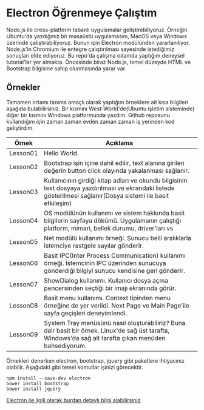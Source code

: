# Electron Öğrenmeye Çalıştım

Node.js ile cross-platform tabanlı uygulamalar geliştirebiliyoruz. Örneğin Ubuntu'da yazdığmız bir masaüstü uygulamasını, MacOS veya Windows üzerinde çalıştırabiliyoruz. Bunun için Electron modülünden yararlanılıyor. Node.js'in Chromium ile entegre çalıştırılması sayesinde istediğimiz sonuçları elde ediyoruz. Bu repo'da çalışma odamda yaptığım deneysel tutorial'lar yer almakta. Öncesinde biraz Node.js, temel düzeyde HTML ve Bootstrap bilgisine sahip olunmasında yarar var.

## Örnekler

Tamamen ortamı tanıma amaçlı olarak yaptığım örneklere ait kısa bilgileri aşağıda bulabilirsiniz. Bir kısmını West-World'de(Ubuntu işletim sisteminde) diğer bir kısmını Windows platformunda yazdım. Github reposunu kullandığım için zaman zaman evden zaman zaman iş yerinden kod geliştirdim.

Örnek           | Açıklama
--------------- | ----------------------------------------------------------------------
Lesson01 | Hello World.
Lesson02 | Bootstrap işin içine dahil edilir, text alanına girilen değerin button click olayında yakalanması sağlanır.
Lesson03 | Kullanıcının girdiği kitap adları ve okundu bilgisinin text dosyaya yazdırılması ve ekrandaki listede gösterilmesi sağlanır(Dosya sistemi ile basit etkileşim)
Lesson04 | OS modülünün kullanımı ve sistem hakkında basit bilgilerin sayfaya dökümü. Uygulamanın çalıştığı platform, mimari, bellek durumu, driver'ları vs
Lesson05 | Net modülü kullanımı örneği. Sunucu belli aralıklarla istemciye rastgele sayılar gönderir.
Lesson06 | Basit IPC(Inter Process Communication) kullanımı örneği. İstemcinin IPC üzerinden sunucuya gönderdiği bilgiyi sunucu kendisine geri gönderir.
Lesson07 | ShowDialog kullanımı. Kullanıcı dosya açma pencersinden seçtiği bir imajı ekranında görür.
Lesson08 | Basit menu kullanımı. Context tipinden menu örneğine de yer verildi. Next Page ve Main Page'ile sayfa geçişleri deneyimlendi.
Lesson09 | System Tray menüsünü nasıl oluşturabiliriz? Buna dair basit bir örnek. Linux'de sağ üst tarafta, Windows'da sağ alt tarafta çıkan menüden bahsediyorum.

Örnekleri denerken electron, bootstrap, jquery gibi paketlere ihtiyacınız olabilir. Aşağıdaki gibi temel komutlar işinizi görecektir.

```
npm install --save-dev electron
bower install bootstrap
bower install jquery
```

 [Electron ile ilgili olarak burdan detaylı bilgi alabilirsiniz](https://electronjs.org/)